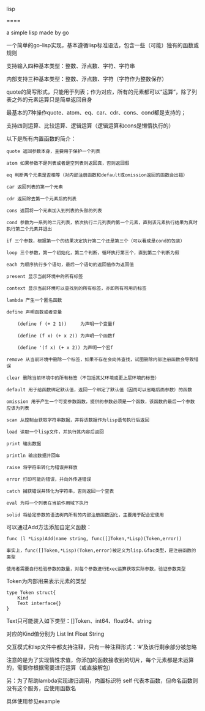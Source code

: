 lisp

====

a simple lisp made by go

一个简单的go-lisp实现，基本遵循lisp标准语法，包含一些（可能）独有的函数或规则

支持输入四种基本类型：整数、浮点数、字符、字符串

内部支持三种基本类型：整数、浮点数、字符（字符作为整数保存）

quote的简写形式，只能用于列表；作为对应，所有的元素都可以“运算”，除了列表之外的元素运算只是简单返回自身

最基本的7种操作quote、atom、eq、car、cdr、cons、cond都是支持的；

支持四则运算、比较运算、逻辑运算（逻辑运算和cons是懒惰执行的）

以下是所有内置函数的简介：

	quote 返回参数本身，主要用于保护一个列表
	
	atom 如果参数不是列表或者是空列表则返回真，否则返回假
	
	eq 判断两个元素是否相等（对内部注册函数和default或omission返回的函数会出错）
	
	car 返回列表的第一个元素
	
	cdr 返回除去第一个元素后的列表
	
	cons 返回将一个元素加入到列表的头部的列表
	
	cond 参数为一系列的二元列表，依次执行二元列表的第一个元素，直到该元素执行结果为真时执行第二个元素并退出

	if 三个参数，根据第一个的结果决定执行第二个还是第三个（可以看成是cond的包装）

	loop 三个参数，第一个初始化，第二个判断，循环执行第三个，直到第二个判断为假

	each 为顺序执行多个语句，最后一个语句的返回值作为返回值
	
	present 显示当前环境中的所有标签
	
	context 显示当前环境可以查找到的所有标签，亦即所有可用的标签

	lambda 产生一个匿名函数

	define 声明函数或者变量
		
		(define f (+ 2 1))     为声明一个变量f

		(define (f x) (+ x 2)) 为声明一个函数f

		(define '(f x) (+ x 2)) 为声明一个宏f

	remove 从当前环境中删除一个标签，如果不存在会向外查找，试图删除内部注册函数会导致错误
	
	clear 删除当前环境中的所有标签（不包括其父环境或更上层环境的标签）

	default 用于给函数绑定默认值，返回一个绑定了默认值（因而可以省略后面参数）的函数

	omission 用于产生一个可变参数函数，提供的参数必须是一个函数，该函数的最后一个参数应该为列表

	scan 从控制台获取字符串数据，并将该数据作为lisp语句执行后返回
	
	load 读取一个lisp文件，并执行其内容后返回

	print 输出数据

	println 输出数据并回车

	raise 将字符串转化为错误并释放

	error 打印可能的错误，并向外传递错误

	catch 捕获错误并转化为字符串，否则返回一个空表
	
	eval 为将一个列表在当前作用域下执行
	
	solid 将给定参数的语法树内所有的内部注册函数固化，主要用于配合宏使用

可以通过Add方法添加自定义函数：

	func (l *Lisp)Add(name string, func([]Token,*Lisp)(Token,error))
	
	事实上，func([]Token,*Lisp)(Token,error)被定义为lisp.Gfac类型，是注册函数的类型
	
	使用者需要自行检验参数的数量，对每个参数进行Exec运算获取实际参数，验证参数类型

Token为内部用来表示元素的类型

	type Token struct{
		Kind
		Text interface{}
	}

Text只可能装入如下类型：[]Token、int64、float64、string

对应的Kind值分别为	    List     Int    Float    String

交互模式和lsp文件中都支持注释，只有一种注释形式：‘#’及该行剩余部分被忽略

注意的是为了实现惰性求值，你添加的函数接收到的切片，每个元素都是未运算的，需要你根据需要进行运算（或直接解包）

另：为了帮助lambda实现递归调用，内置标识符 self 代表本函数，但命名函数则没有这个服务，应使用函数名

具体使用参见example

